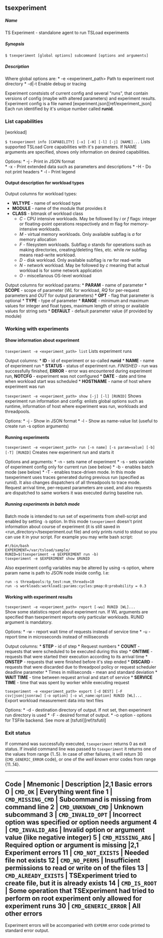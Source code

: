 ## tsexperiment

##### Name
TS Experiment - standalone agent to run TSLoad experiments 

##### Synopsis
`$ tsexperiment [global options] subcommand [options and arguments]`

##### Description
Where global options are:
	* -e <experiment_path>
		Path to experiment root directory
	* -d|-t 
		Enable debug or tracing

Experiment constsists of current config and several "runs", that contain versions of config (maybe with altered parameters) and experiment results. Experiment config is a file named [experiment.json][ref/experiment_json] Each run identified by it's unique number called __runid__. 

### List capabilities

[workload]

`$ tsexperiment info [CAPABILITY] [-x] [-H] [-l] [-j] [NAME]...`
Lists supported TSLoad Core capabilities with it's parameters. If NAME arguments are specified, shows only information on desired capabilities.

Options:
	* -j - Print in JSON format   
	* -x - Print extended data such as parameters and descriptions
	* -H - Do not print headers
	* -l - Print legend

#### Output description for workload types

Output columns for workload types:
   * __WLTYPE__ - name of workload type
   * __MODULE__ - name of the module that provides it
   * __CLASS__ - bitmask of workload class
       * _C_ - CPU intensive workloads. May be followed by _i_ or _f_ flags: integer or floating-point operations respectively and _m_ flag for memory-intensive workloads.
       * _M_ - virtual memory workloads. Only available subflag is _a_ for memory allocation
       * _F_ - filesystem workloads. Subflag _o_ stands for operations such as making directories, creating/deleting files, etc. while _rw_ subflag means read-write workload.
       * _D_ - disk workload. Only available subflag is _rw_ for read-write
       * _N_ - network workload. May be followed by _c_ meaning that actual workload is for some network application
       * _O_ - miscellanous OS-level workload

Output columns for workload params:
    * __PARAM__ - name of parameter
    * __SCOPE__ - scope of parameter (_WL_ for workload, _RQ_ for per-request parameters and _OUT_ for output parameters)
    * __OPT__ - flag that parameter is optional
    * __TYPE__ - type of parameter
    * __RANGE__ - minimum and maximum values for integer and float types, maximum length of string or available values for string sets
    * __DEFAULT__ - default parameter value (if provided by module)
        
### Working with experiments

#### Show information about experiment

`tsexperiment -e <experiment_path> list`
Lists experiment runs

Output columns:
	* __ID__ - id of experiment or so-called __runid__
	* __NAME__ - name of experiment run
	* __STATUS__ - status of experiment run. _FINISHED_ - run was successfully finished, __ERROR__ - error was encountered during experiment run, __NOTCFG__ - experiment was not configured
	* __DATE__ - date and time when workload start was scheduled
	* __HOSTNAME__ - name of host where experiment was run


`tsexperiment -e <experiment_path> show [-j] [-l] [RUNID]`
Shows experiment run information and config: enlists global options such as runtime, information of host where experiment was run, workloads and threadpools.

Options:
	* -j - Show in JSON format
	* -l - Show as name-value list (useful to create run -s option arguments)

#### Running experiments

`tsexperiment -e <experiment_path> run [-n name] [-s param=value] [-b] [-T] [RUNID]`
Creates new experiment run and starts it

Options and arguments: 
	* -n - sets name of experiment 
	* -s - sets variable of experiment config only for current run (see below)
	* -b - enables batch mode (see below)
	* -T - enables trace-driven mode. In this mode tsexperiment uses traces generated during previous run (specified as runid). It also changes dispatchers of all threadpools to trace mode. Request arrival time, per-request parameters are used, and also requests are dispatched to same workers it was executed during baseline run.

##### Running experiments in batch mode

Batch mode is intended to run set of experiments from shell-script and enabled by setting `-b` option. In this mode `tsexperiment` doesn't print information about course of experiment (it is still saved in <run_directory>/tsexperiment.out file) and only prints runid to stdout so you can use it in your script. For example you may write bash script:

```
#!/bin/bash
EXPERIMENT=/var/tsload/sample/
RUNID=$(tsexperiment -e $EXPERIMENT run -b)
tsexperiment -e $EXPERIMENT show $RUNID
```

Also experiment config variables may be altered by using -s option, where param name is path to JSON node inside config. I.e:
```
run -s threadpools:tp_test:num_threads=10
run -s workloads:workload1:params:cycles:pmap:0:probability = 0.3
```
	
#### Working with experiment results

`tsexperiment -e <experiment_path> report [-wu] RUNID [WL]...`  
Show some statistics report about experiment run. If WL arguments are specified than tsexperiment reports only particular workloads. RUNID argument is mandatory.

Options:
	* -w - report wait time of requests instead of service time
	* -u - report time in microseconds instead of milliseconds

Output columns:
	* __STEP__ - id of step
	* Request numbers
		* __COUNT__ - requests that were scheduled to be executed during this step
		* __ONTIME__ - requests that were started their execution according to its arrival time
		* __ONSTEP__ - requests that were finished before it's step ended
		* __DISCARD__ - requests that were discarded due to threadpool policy or request scheduler deadline parameter
	* Times in milliseconds - mean and standard deviation
		* __WAIT TIME__ - time between request arrival and start of service
		* __SERVICE TIME__ - time that was spent by worker while executing request

`tsexperiment -e <experiment_path> export [-d DEST] [-F csv|json|jsonraw] [-o option] [-o wl_name:option] RUNID [WL]...   `
Export workload measurement data into text files

Options: 
	* -d - destination directory of output. If not set, then experiment run directory is used
	* -F - desired format of output.
	* -o option - options for TSFile backend. See more at [tsfutil][ref/tsfutil]

### Exit status

If command was successfully executed, `tsexperiment` returns 0 as exit status. If invalid command line was passed to `tsexperiment` it returns one of the values from range {1..5}. In case of other failures, it will return 30 (`CMD_GENERIC_ERROR` code), or one of the _well known_ error codes from range {11..14}.

---
Code | Mnemonic | Description
 |2,1 __Basic errors__
0 | `CMD_OK` | Everything went fine
1 | `CMD_MISSING_CMD` | Subcommand is missing from command line
2 | `CMD_UNKNOWN_CMD` | Unknown subcommand
3 | `CMD_INVALID_OPT` | Incorrect option was specified or option needs argument
4 | `CMD_INVALID_ARG` | Invalid option or argument value (like negative integer)
5 | `CMD_MISSING_ARG` | Required option or argument is missing 
 |2,1 __Experiment errors__
11 | `CMD_NOT_EXISTS` | Needed file not exists 
12 | `CMD_NO_PERMS` | Insufficient permissions to read or write on of the files
13 | `CMD_ALREADY_EXISTS` | TSExperiment tried to create file, but it is already exists
14 | `CMD_IS_ROOT` | Some operation that TSExperiment had tried to perform on root experiment only allowed for experiment runs
30 | `CMD_GENERIC_ERROR` | All other errors
---

Experiment errors will be accompanied with `EXPERR` error code printed to standard error output. 
